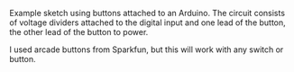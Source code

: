 Example sketch using buttons attached to an Arduino. The circuit consists of
voltage dividers attached to the digital input and one lead of the button, the
other lead of the button to power.

I used arcade buttons from Sparkfun, but this will work with any switch or
button.
